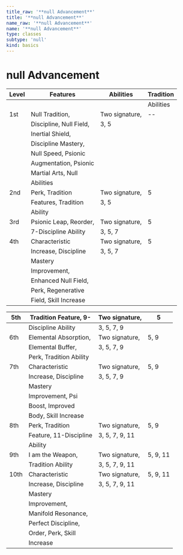 ```yaml
---
title_raw: '**null Advancement**'
title: '**null Advancement**'
name_raw: '**null Advancement**'
name: '**null Advancement**'
type: classes
subtype: 'null'
kind: basics
---
```


# **null Advancement**

| Level | Features                | Abilities      | Tradition |
| ----- | ----------------------- | -------------- | --------- |
|       |                         |                | Abilities |
| 1st   | Null Tradition,         | Two signature, | --        |
|       | Discipline, Null Field, | 3, 5           |           |
|       | Inertial Shield,        |                |           |
|       | Discipline Mastery,     |                |           |
|       | Null Speed, Psionic     |                |           |
|       | Augmentation, Psionic   |                |           |
|       | Martial Arts, Null      |                |           |
|       | Abilities               |                |           |
| 2nd   | Perk, Tradition         | Two signature, | 5         |
|       | Features, Tradition     | 3, 5           |           |
|       | Ability                 |                |           |
| 3rd   | Psionic Leap, Reorder,  | Two signature, | 5         |
|       | 7-Discipline Ability    | 3, 5, 7        |           |
| 4th   | Characteristic          | Two signature, | 5         |
|       | Increase, Discipline    | 3, 5, 7        |           |
|       | Mastery                 |                |           |
|       | Improvement,            |                |           |
|       | Enhanced Null Field,    |                |           |
|       | Perk, Regenerative      |                |           |
|       | Field, Skill Increase   |                |           |

| 5th  | Tradition Feature, 9-   | Two signature, | 5        |
| ---- | ----------------------- | -------------- | -------- |
|      | Discipline Ability      | 3, 5, 7, 9     |          |
| 6th  | Elemental Absorption,   | Two signature, | 5, 9     |
|      | Elemental Buffer,       | 3, 5, 7, 9     |          |
|      | Perk, Tradition Ability |                |          |
| 7th  | Characteristic          | Two signature, | 5, 9     |
|      | Increase, Discipline    | 3, 5, 7, 9     |          |
|      | Mastery                 |                |          |
|      | Improvement, Psi        |                |          |
|      | Boost, Improved         |                |          |
|      | Body, Skill Increase    |                |          |
| 8th  | Perk, Tradition         | Two signature, | 5, 9     |
|      | Feature, 11-Discipline  | 3, 5, 7, 9, 11 |          |
|      | Ability                 |                |          |
| 9th  | I am the Weapon,        | Two signature, | 5, 9, 11 |
|      | Tradition Ability       | 3, 5, 7, 9, 11 |          |
| 10th | Characteristic          | Two signature, | 5, 9, 11 |
|      | Increase, Discipline    | 3, 5, 7, 9, 11 |          |
|      | Mastery                 |                |          |
|      | Improvement,            |                |          |
|      | Manifold Resonance,     |                |          |
|      | Perfect Discipline,     |                |          |
|      | Order, Perk, Skill      |                |          |
|      | Increase                |                |          |
